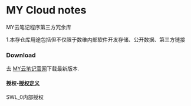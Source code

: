 MY Cloud notes
==============
MY云笔记程序第三方冗余库

1.本存仓库用途包括但不仅限于数维内部软件开发存储、公开数据、第三方链接

### Download

去 [MY云笔记官网]下载最新版本.

#### 授权-[授权定义]

SWL_0内部授权


[MY云笔记官网]:http://www.idigitaltechnology.com/
[授权定义]:http://www.idigitaltechnology.com/shouquan/
